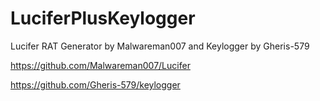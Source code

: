 # LuciferPlusKeylogger
 Lucifer RAT Generator by Malwareman007 and Keylogger by Gheris-579

https://github.com/Malwareman007/Lucifer

https://github.com/Gheris-579/keylogger
